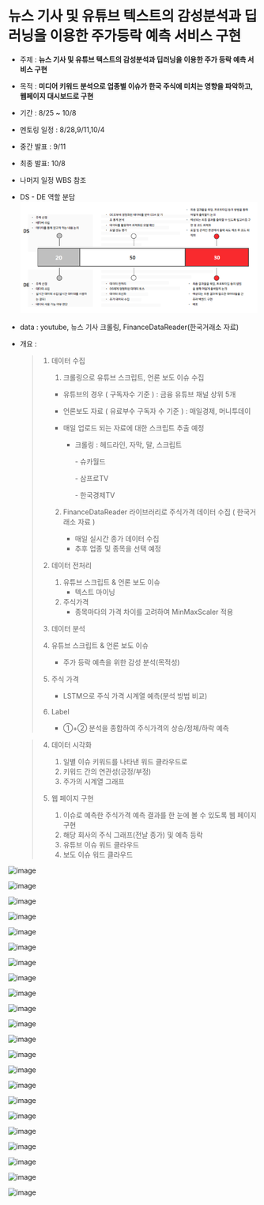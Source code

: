 # 뉴스 기사 및 유튜브 텍스트의 감성분석과 딥러닝을 이용한 주가등락 예측 서비스 구현
            


- 주제 : **뉴스 기사 및 유튜브 텍스트의 감성분석과 딥러닝을 이용한 주가 등락 예측 서비스 구현**
- 목적 : **미디어 키워드 분석으로 업종별 이슈가 한국 주식에 미치는 영향을 파악하고, 웹페이지 대시보드로 구현**

- 기간 : 8/25 ~ 10/8
- 멘토링 일정 : 8/28,9/11,10/4
- 중간 발표 : 9/11
- 최종 발표: 10/8
- 나머지 일정 WBS 참조

- DS - DE 역할 분담![image-20210827230959954](/image-20210827230959954.png)

- data : youtube, 뉴스 기사 크롤링, FinanceDataReader(한국거래소 자료)

- 개요 : 

  > 1. 데이터 수집
  >
  >    1.  크롤링으로 유튜브 스크립트, 언론 보도 이슈 수집
  >
  >       - 유튜브의 경우 ( 구독자수 기준 ) : 금융 유튜브 채널 상위 5개
  >
  >       - 언론보도 자료 ( 유료부수 구독자 수 기준 ) : 매일경제, 머니투데이     
  >
  >       - 매일 업로드 되는 자료에 대한 스크립트 추출 예정
  >
  >         - 크롤링 : 헤드라인, 자막, 말, 스크립트
  >
  >           \- 슈카월드
  >
  >           \- 삼프로TV
  >
  >           \- 한국경제TV
  >
  >    2. FinanceDataReader 라이브러리로 주식가격 데이터 수집 ( 한국거래소 자료 ) 
  >
  >       - 매일 실시간 종가 데이터 수집      
  >       - 추후 업종 및 종목을 선택 예정
  >
  > 2. 데이터 전처리
  >
  >    1. 유튜브 스크립트 & 언론 보도 이슈   
  >       - 텍스트 마이닝
  >    2. 주식가격
  >       - 종목마다의 가격 차이를 고려하여 MinMaxScaler 적용
  >
  > 3.  데이터 분석
  >
  >    1. 유튜브 스크립트 & 언론 보도 이슈      
  >       - 주가 등락 예측을 위한 감성 분석(목적성)
  >
  >    2. 주식 가격     
  >       -   LSTM으로 주식 가격 시계열 예측(분석 방법 비교) 
  >    3. Label
  >       - ①+② 분석을 종합하여 주식가격의 상승/정체/하락 예측
    
  >
  > 4. 데이터 시각화
  >
  >    1. 일별 이슈 키워드를 나타낸 워드 클라우드로   
  >    2. 키워드 간의 연관성(긍정/부정)   
  >    3. 주가의 시계열 그래프 
  >
  > 5. 웹 페이지 구현
  >
  >    1. 이슈로 예측한 주식가격 예측 결과를 한 눈에 볼 수 있도록 웹 페이지 구현   
  >    2. 해당 회사의 주식 그래프(전날 종가) 및 예측 등락   
  >    3. 유튜브 이슈 워드 클라우드   
  >    4. 보도 이슈 워드 클라우드 

![image](https://user-images.githubusercontent.com/81672260/136681768-c1cc669f-50f9-4cb7-bbb5-fbb697684763.png)

![image](https://user-images.githubusercontent.com/81672260/136681779-e1794278-3638-4e29-b676-3280215532d3.png)

![image](https://user-images.githubusercontent.com/81672260/136681786-667f4890-f04f-40ea-af66-afe7faa64b7f.png)


![image](https://user-images.githubusercontent.com/81672260/136681801-b3fcbe24-c4f3-49f8-a66c-559762d58218.png)

![image](https://user-images.githubusercontent.com/81672260/136681806-7a1d5055-403c-4346-8a9d-2c1553d146df.png)

![image](https://user-images.githubusercontent.com/81672260/136681821-ddceb911-a971-47cb-b965-388b99928eff.png)

![image](https://user-images.githubusercontent.com/81672260/136681856-6d5b0762-449e-411e-afef-58336fa1b4c2.png)

![image](https://user-images.githubusercontent.com/81672260/136681875-27adce7c-2bbd-4884-b57b-da9702839d66.png)

![image](https://user-images.githubusercontent.com/81672260/136681893-e1aba86e-8f57-4d11-ad22-1ac811699d53.png)

![image](https://user-images.githubusercontent.com/81672260/136681896-5743d689-beed-4c7a-bf45-e113a5c7eb60.png)

![image](https://user-images.githubusercontent.com/81672260/136681898-ec676fd4-e7b9-4a37-9782-7f538c70a0cc.png)

![image](https://user-images.githubusercontent.com/81672260/136681899-3b916d9f-d96c-4218-9cc1-62ef2347dd78.png)

![image](https://user-images.githubusercontent.com/81672260/136681905-b7142dc9-0f98-4956-94e9-96f34a6127a6.png)

![image](https://user-images.githubusercontent.com/81672260/136681910-fcdf8be0-b9e0-4c82-8f48-a1d6adb38ef9.png)

![image](https://user-images.githubusercontent.com/81672260/136681917-b996bfc1-b2a8-4f18-bd40-5466996ebae3.png)

![image](https://user-images.githubusercontent.com/81672260/136681921-8cd6694a-2172-4bab-94a3-67cfb1eb24cf.png)

![image](https://user-images.githubusercontent.com/81672260/136681928-c07754a4-a2a2-4bd9-9c76-c8be13781cf6.png)

![image](https://user-images.githubusercontent.com/81672260/136681941-e2b2dda9-1017-47a4-867a-a5b5d21aad16.png)

![image](https://user-images.githubusercontent.com/81672260/136681954-6e8f4b6b-b368-4184-b08e-8004e49bb717.png)

![image](https://user-images.githubusercontent.com/81672260/136681960-ca1d6f9c-12ae-45ef-a92d-e1a7d26d9857.png)

![image](https://user-images.githubusercontent.com/81672260/136681967-bcf07009-3de0-4da3-9ac9-79e056e42764.png)

![image](https://user-images.githubusercontent.com/81672260/136954983-f2390084-32ca-4c61-a2f6-a0779467d726.png)









